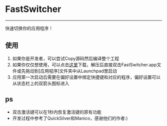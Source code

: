 # FastSwitcher
----

快速切换你的应用程序！

## 使用

1. 如果你是开发者，可以尝试Copy源码然后编译整个工程
2. 如果你仅仅想使用，可以点击[这里](https://github.com/gbammc/FastSwitcher/blob/master/FastSwitcher.zip)下载，解压后直接双击FastSwitcher.app文件或先拖动到[应用程序]文件夹中从Launchpad里启动
3. 应用第一次启动后需要在偏好设置中绑定快捷键和对应的程序，偏好设置可以从状态栏上的双箭头图标进入

## ps

* 双击激活键可以在1秒内恢复激活键的原有功能
* 开发过程中参考了QuickSilver和Manico，感谢他们的作者:)